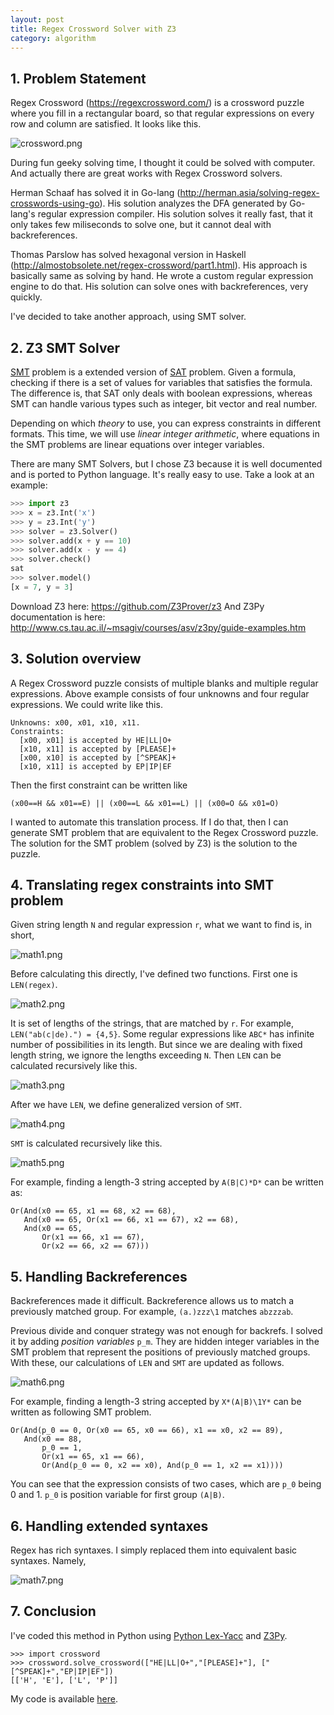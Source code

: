 ```yaml
---
layout: post
title: Regex Crossword Solver with Z3
category: algorithm
---
```


## 1. Problem Statement

Regex Crossword (<https://regexcrossword.com/>) is a crossword puzzle where you fill in a rectangular board, so that regular expressions on every row and column are satisfied. It looks like this.

![crossword.png](/assets/2016/01/crossword.png)

During fun geeky solving time, I thought it could be solved with computer. And actually there are great works with Regex Crossword solvers.

Herman Schaaf has solved it in Go-lang (<http://herman.asia/solving-regex-crosswords-using-go>). His solution analyzes the DFA generated by Go-lang's regular expression compiler. His solution solves it really fast, that it only takes few miliseconds to solve one, but it cannot deal with backreferences.

Thomas Parslow has solved hexagonal version in Haskell (<http://almostobsolete.net/regex-crossword/part1.html>). His approach is basically same as solving by hand. He wrote a custom regular expression engine to do that. His solution can solve ones with backreferences, very quickly.

I've decided to take another approach, using SMT solver.

<!--more-->

## 2. Z3 SMT Solver

[SMT](https://en.wikipedia.org/wiki/Satisfiability_modulo_theories) problem is a extended version of [SAT](https://en.wikipedia.org/wiki/Boolean_satisfiability_problem) problem. Given a formula, checking if there is a set of values for variables that satisfies the formula. The difference is, that SAT only deals with boolean expressions, whereas SMT can handle various types such as integer, bit vector and real number.

Depending on which _theory_ to use, you can express constraints in different formats. This time, we will use _linear integer arithmetic_, where equations in the SMT problems are linear equations over integer variables.

There are many SMT Solvers, but I chose Z3 because it is well documented and is ported to Python language. It's really easy to use. Take a look at an example:

```py
>>> import z3
>>> x = z3.Int('x')
>>> y = z3.Int('y')
>>> solver = z3.Solver()
>>> solver.add(x + y == 10)
>>> solver.add(x - y == 4)
>>> solver.check()
sat
>>> solver.model()
[x = 7, y = 3]
```

Download Z3 here: <https://github.com/Z3Prover/z3>
And Z3Py documentation is here: <http://www.cs.tau.ac.il/~msagiv/courses/asv/z3py/guide-examples.htm>

## 3. Solution overview

A Regex Crossword puzzle consists of multiple blanks and multiple regular expressions. Above example consists of four unknowns and four regular expressions. We could write like this.

```
Unknowns: x00, x01, x10, x11.
Constraints:
  [x00, x01] is accepted by HE|LL|O+
  [x10, x11] is accepted by [PLEASE]+
  [x00, x10] is accepted by [^SPEAK]+
  [x10, x11] is accepted by EP|IP|EF
```

Then the first constraint can be written like

```
(x00==H && x01==E) || (x00==L && x01==L) || (x00=O && x01=O)
```

I wanted to automate this translation process. If I do that, then I can generate SMT problem that are equivalent to the Regex Crossword puzzle. The solution for the SMT problem (solved by Z3) is the solution to the puzzle.

## 4. Translating regex constraints into SMT problem

Given string length `N` and regular expression `r`, what we want to find is, in short,

![math1.png](/assets/2016/01/math1.png)

Before calculating this directly, I've defined two functions. First one is `LEN(regex)`.

![math2.png](/assets/2016/01/math2.png)

It is set of lengths of the strings, that are matched by `r`. For example, `LEN("ab(c|de).") = {4,5}`. Some regular expressions like `ABC*` has infinite number of possibilities in its length. But since we are dealing with fixed length string, we ignore the lengths exceeding `N`.  Then `LEN` can be calculated recursively like this.

![math3.png](/assets/2016/01/math3.png)

After we have `LEN`, we define generalized version of `SMT`.

![math4.png](/assets/2016/01/math4.png)

`SMT` is calculated recursively like this.

![math5.png](/assets/2016/01/math5.png)


For example, finding a length-3 string accepted by `A(B|C)*D*` can be written as:

```
Or(And(x0 == 65, x1 == 68, x2 == 68),
   And(x0 == 65, Or(x1 == 66, x1 == 67), x2 == 68),
   And(x0 == 65,
       Or(x1 == 66, x1 == 67),
       Or(x2 == 66, x2 == 67)))
```

## 5. Handling Backreferences

Backreferences made it difficult. Backreference allows us to match a previously matched group. For example, `(a.)zzz\1` matches `abzzzab`.

Previous divide and conquer strategy was not enough for backrefs. I solved it by adding _position variables_ `p_m`. They are hidden integer variables in the SMT problem that represent the positions of previously matched groups. With these, our calculations of `LEN` and `SMT` are updated as follows.

![math6.png](/assets/2016/01/math6.png)

For example, finding a length-3 string accepted by `X*(A|B)\1Y*` can be written as following SMT problem.

```
Or(And(p_0 == 0, Or(x0 == 65, x0 == 66), x1 == x0, x2 == 89),
   And(x0 == 88,
       p_0 == 1,
       Or(x1 == 65, x1 == 66),
       Or(And(p_0 == 0, x2 == x0), And(p_0 == 1, x2 == x1))))
```

You can see that the expression consists of two cases, which are `p_0` being 0 and 1. `p_0` is position variable for first group `(A|B)`.

## 6. Handling extended syntaxes

Regex has rich syntaxes. I simply replaced them into equivalent basic syntaxes. Namely,

![math7.png](/assets/2016/01/math7.png)

## 7. Conclusion

I've coded this method in Python using [Python Lex-Yacc](http://www.dabeaz.com/ply/) and [Z3Py](https://github.com/Z3Prover/z3).

```
>>> import crossword
>>> crossword.solve_crossword(["HE|LL|O+","[PLEASE]+"], ["[^SPEAK]+","EP|IP|EF"])
[['H', 'E'], ['L', 'P']]
```

My code is available [here](https://github.com/blukat29/regex-crossword-solver).

